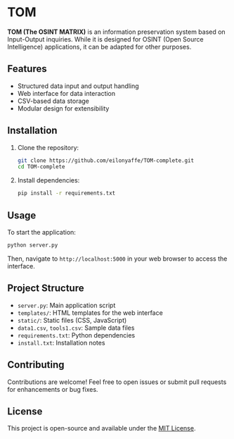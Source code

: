# TOM

**TOM (The OSINT MATRIX)** is an information preservation system based on Input-Output inquiries. While it is designed for OSINT (Open Source Intelligence) applications, it can be adapted for other purposes.

## Features

- Structured data input and output handling
- Web interface for data interaction
- CSV-based data storage
- Modular design for extensibility

## Installation

1. Clone the repository:
   ```bash
   git clone https://github.com/eilonyaffe/TOM-complete.git
   cd TOM-complete
   ```

2. Install dependencies:
   ```bash
   pip install -r requirements.txt
   ```

## Usage

To start the application:

```bash
python server.py
```

Then, navigate to `http://localhost:5000` in your web browser to access the interface.

## Project Structure

- `server.py`: Main application script
- `templates/`: HTML templates for the web interface
- `static/`: Static files (CSS, JavaScript)
- `data1.csv`, `tools1.csv`: Sample data files
- `requirements.txt`: Python dependencies
- `install.txt`: Installation notes

## Contributing

Contributions are welcome! Feel free to open issues or submit pull requests for enhancements or bug fixes.

## License

This project is open-source and available under the [MIT License](LICENSE).
